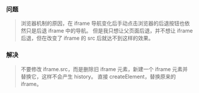 ### 问题
> 浏览器机制的原因，在 iframe 导航变化后手动点击浏览器的后退按钮也依然只是后退 iframe 中的导航。
> 但是我只想让父页面后退，并不想让 iframe 后退，但在改变了 iframe 的 src 后就达不到这样的效果。

### 解决
> 不要修改 iframe.src，而是删除旧 iframe 元素，新建一个 iframe 元素并替换它，这样不会产生 history。
> 直接 createElement，替换原来的 iframe。
